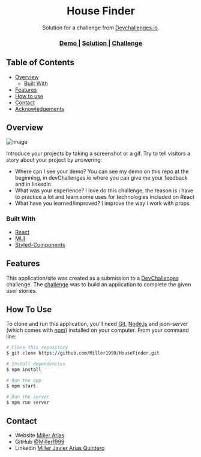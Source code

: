 <!-- Please update value in the {}  -->

<h1 align="center">House Finder</h1>

<div align="center">
   Solution for a challenge from  <a href="http://devchallenges.io" target="_blank">Devchallenges.io</a>.
</div>

<div align="center">
  <h3>
    <a href="https://house-finder-eight.vercel.app/">
      Demo
    </a>
    <span> | </span>
    <a href="https://github.com/Miller1999/HouseFinder">
      Solution
    </a>
    <span> | </span>
    <a href="https://devchallenges.io/challenges/3JFYedSOZqAxYuOCNmYD">
      Challenge
    </a>
  </h3>
</div>

<!-- TABLE OF CONTENTS -->

## Table of Contents

- [Overview](#overview)
  - [Built With](#built-with)
- [Features](#features)
- [How to use](#how-to-use)
- [Contact](#contact)
- [Acknowledgements](#acknowledgements)

<!-- OVERVIEW -->

## Overview

![image](https://github.com/Miller1999/HouseFinder/assets/22383830/3c22c404-627a-4dbf-ab41-be120778e338)


Introduce your projects by taking a screenshot or a gif. Try to tell visitors a story about your project by answering:

- Where can I see your demo?
 You can see my demo on this repo at the beginning, in devChallenges.io where you can give me your feedback and in linkedin
- What was your experience?
  I love do this challenge, the reason is i have to practice a lot and learn some uses for technologies included on React
- What have you learned/improved?
  I improve the way i work with props

### Built With

<!-- This section should list any major frameworks that you built your project using. Here are a few examples.-->

- [React](https://reactjs.org/)
- [MUI](https://mui.com)
- [Styled-Components](https://styled-components.com)

## Features

<!-- List the features of your application or follow the template. Don't share the figma file here :) -->

This application/site was created as a submission to a [DevChallenges](https://devchallenges.io/challenges) challenge. The [challenge](https://devchallenges.io/challenges/3JFYedSOZqAxYuOCNmYD) was to build an application to complete the given user stories.

## How To Use

<!-- Example: -->

To clone and run this application, you'll need [Git](https://git-scm.com), [Node.js](https://nodejs.org/en/download/) and json-server (which comes with [npm](http://npmjs.com)) installed on your computer. From your command line:

```bash
# Clone this repository
$ git clone https://github.com/Miller1999/HouseFinder.git

# Install dependencies
$ npm install

# Run the app
$ npm start

# Run the server
$ npm run server
```

## Contact

- Website [Miller Arias](https://miller1999.github.io/Portafolio/)
- GitHub [@Miller1999](https://github.com/Miller1999)
- Linkedin [Miller Javier Arias Quintero](https://www.linkedin.com/in/miller-javier-arias-quintero/)

